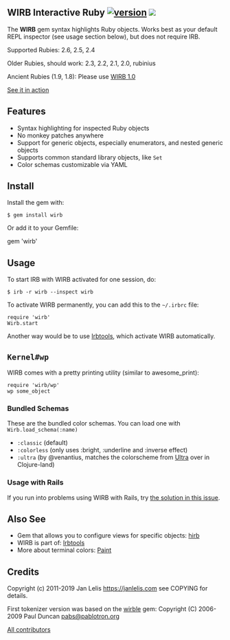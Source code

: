 ## WIRB Interactive Ruby [![version](https://badge.fury.io/rb/wirb.svg)](http://badge.fury.io/rb/wirb) [<img src="https://travis-ci.org/janlelis/wirb.png" />](https://travis-ci.org/janlelis/wirb)

The **WIRB** gem syntax highlights Ruby objects. Works best as your default REPL inspector (see usage section below), but does not require IRB.

Supported Rubies: 2.6, 2.5, 2.4

Older Rubies, should work: 2.3, 2.2, 2.1, 2.0, rubinius

Ancient Rubies (1.9, 1.8): Please use [WIRB 1.0](https://github.com/janlelis/wirb/tree/1.0.3)

[See it in action](https://travis-ci.org/janlelis/wirb/jobs/56299603)


## Features

* Syntax highlighting for inspected Ruby objects
* No monkey patches anywhere
* Support for generic objects, especially enumerators, and nested generic objects
* Supports common standard library objects, like `Set`
* Color schemas customizable via YAML

## Install

Install the gem with:

    $ gem install wirb

Or add it to your Gemfile:

   gem 'wirb'

## Usage

To start IRB with WIRB activated for one session, do:

    $ irb -r wirb --inspect wirb

To activate WIRB permanently, you can add this to the `~/.irbrc` file:

    require 'wirb'
    Wirb.start

Another way would be to use [Irbtools](https://irb.tools), which activate WIRB automatically.

## `Kernel#wp`

WIRB comes with a pretty printing utility (similar to awesome_print):

    require 'wirb/wp'
    wp some_object

### Bundled Schemas

These are the bundled color schemas. You can load one with `Wirb.load_schema(:name)`

* `:classic` (default)
* `:colorless` (only uses :bright, :underline and :inverse effect)
* `:ultra` (by @venantius, matches the colorscheme from [Ultra](https://github.com/venantius/ultra) over in Clojure-land)

### Usage with Rails

If you run into problems using WIRB with Rails, try [the solution in this issue](https://github.com/janlelis/wirb/issues/12#issuecomment-249492524).

## Also See

* Gem that allows you to configure views for specific objects:
  [hirb](https://github.com/cldwalker/hirb)
* WIRB is part of: [Irbtools](https://github.com/janlelis/irbtools)
* More about terminal colors: [Paint](https://github.com/janlelis/paint)

## Credits

Copyright (c) 2011-2019 Jan Lelis <https://janlelis.com> see COPYING for details.

First tokenizer version was based on the [wirble](https://rubygems.org/gems/wirble) gem:
Copyright (C) 2006-2009 Paul Duncan <pabs@pablotron.org>

[All contributors](https://github.com/janlelis/wirb/contributors)
